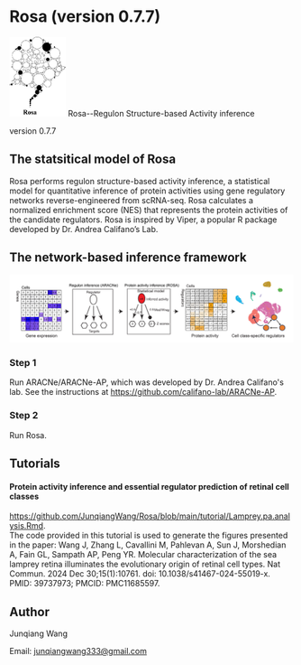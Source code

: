 # Rosa (version 0.7.7)
<img src="/Illustrative Figures/Rosa logo_r3.png" width="100" height="141">
Rosa--Regulon Structure-based Activity inference

version 0.7.7

## The statsitical model of Rosa

Rosa performs regulon structure-based activity inference, a statistical model for quantitative inference of protein activities using gene regulatory networks reverse-engineered from scRNA-seq. Rosa calculates a normalized enrichment score (NES) that represents the protein activities of the candidate regulators. Rosa is inspired by Viper, a popular R package developed by Dr. Andrea Califano’s Lab. 

## The network-based inference framework  
![](https://github.com/JunqiangWang/Rosa/blob/main/Illustrative%20Figures/Figure_ProteinActivityInference.png)  
### Step 1
Run ARACNe/ARACNe-AP, which was developed by Dr. Andrea Califano's lab. See the instructions at https://github.com/califano-lab/ARACNe-AP.
### Step 2
Run Rosa. 

## Tutorials  
#### Protein activity inference and essential regulator prediction of retinal cell classes
https://github.com/JunqiangWang/Rosa/blob/main/tutorial/Lamprey.pa.analysis.Rmd.  
The code provided in this tutorial is used to generate the figures presented in the paper: Wang J, Zhang L, Cavallini M, Pahlevan A, Sun J, Morshedian A, Fain GL, Sampath AP, Peng YR. Molecular characterization of the sea lamprey retina illuminates the evolutionary origin of retinal cell types. Nat Commun. 2024 Dec 30;15(1):10761. doi: 10.1038/s41467-024-55019-x. PMID: 39737973; PMCID: PMC11685597.

## Author 
Junqiang Wang

Email: junqiangwang333@gmail.com




